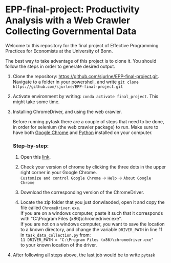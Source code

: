 # EPP-final-project: Productivity Analysis with a Web Crawler Collecting Governmental Data
Welcome to this repository for the final project of Effective Programming Practices for Economists at the University of Bonn.

The best way to take advantage of this project is to clone it. You should follow the steps in order to generate
desired output.

1. Clone the repository: https://github.com/sjurlne/EPP-final-project.git. Navigate to a folder in your powershell,
    and write 
    ```git clone https://github.com/sjurlne/EPP-final-project.git```

2. Activate environment by writing: 
    ```conda activate final_project```.
    This might take some time.


3. Installing ChromeDriver, and using the web crawler.

    Before running pytask there are a couple of steps that need to be done, in order for selenium (the web crawler package) to run. Make sure to have both [Google Chrome](https://www.google.com/chrome/) and [Python](https://www.python.org/downloads/) installed on your computer.

    ### Step-by-step:

    1. Open this [link](https://chromedriver.chromium.org/downloads). 
    
    2. Check your version of chrome by clicking the three dots in the upper right corner in your Google Chrome.  
        ```Customize and control Google Chrome``` -> ```Help``` -> ```Àbout Google Chrome```  

    3. Download the corresponding version of the ChromeDriver.

    4. Locate the zip folder that you just donwlaoded, open it and copy the file called ```ChromeDriver.exe```.   
    If you are on a windows computer, paste it such that it corresponds with "C:\Program Files (x86)\chromedriver.exe".   
    If you are not on a windows computer, you want to save the location to a known directory, and change the variable   ```DRIVER_PATH``` in line 11 in ```task_data_collection.py``` from:  
    ```11 DRIVER_PATH = "C:\Program Files (x86)\chromedriver.exe"```   
    to your known location of the driver.

4. After following all steps above, the last job would be to write ```pytask```  